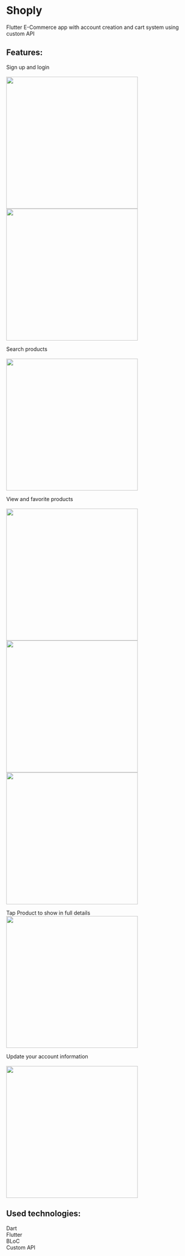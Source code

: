 # Shoply

Flutter E-Commerce app with account creation and cart system using custom API

Features:<br>
----------
Sign up and login <br><br>
<img src="https://cdn.discordapp.com/attachments/694933808885268531/951490264688640000/Screenshot_2022-03-10-15-41-38-522_com.example.shop_app_flutter.jpg" width="350" ><br>
<img src="https://cdn.discordapp.com/attachments/694933808885268531/951490264948703362/Screenshot_2022-03-10-15-41-24-306_com.example.shop_app_flutter.jpg" width="350" ><br>

Search products<br><br>
<img src="https://cdn.discordapp.com/attachments/694933808885268531/951490265175175238/Screenshot_2022-03-10-15-40-32-333_com.example.shop_app_flutter.jpg" width="350" ><br>

View and favorite products<br><br>
<img src="https://cdn.discordapp.com/attachments/694933808885268531/951490266118914078/Screenshot_2022-03-10-15-39-29-130_com.example.shop_app_flutter.jpg" width="350" ><br>
<img src="https://cdn.discordapp.com/attachments/694933808885268531/951490265640734740/Screenshot_2022-03-10-15-39-47-964_com.example.shop_app_flutter.jpg" width="350" ><br>
<img src="https://cdn.discordapp.com/attachments/694933808885268531/951490265904980078/Screenshot_2022-03-10-15-39-38-267_com.example.shop_app_flutter.jpg" width="350" ><br>

Tap Product to show in full details
<img src="https://cdn.discordapp.com/attachments/694933808885268531/951629291282649150/Screenshot_2022-03-11-00-54-20-813_com.example.shop_app_flutter.jpg" width="350" ><br>

Update your account information<br><br>
<img src="https://cdn.discordapp.com/attachments/694933808885268531/951629290938720337/Screenshot_2022-03-11-00-54-41-111_com.example.shop_app_flutter.jpg" width="350" ><br>



Used technologies:<br>
-------------------
Dart<br> 
Flutter <br> 
BLoC  <br> 
Custom API   <br> 


